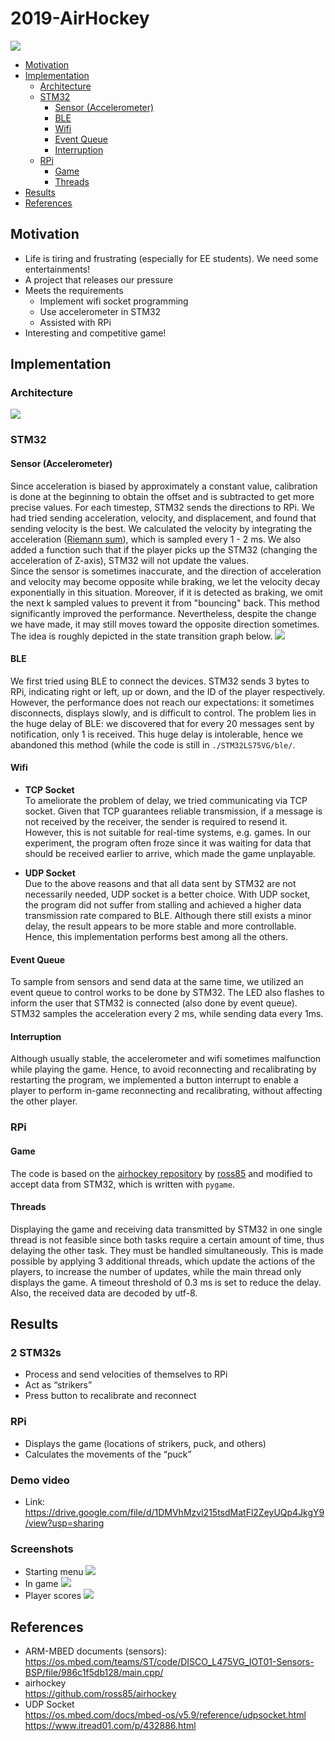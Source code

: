 # 2019-AirHockey

![](./resources/air_hockey.png)

* [Motivation](#motivation)
* [Implementation](#implementation)
    * [Architecture](#architecture)
    * [STM32](stm32)
        * [Sensor (Accelerometer)](#sensor-(accelerometer))
        * [BLE](#ble)
        * [Wifi](#wifi)
        * [Event Queue](#event-queue)
        * [Interruption](#interruption)
    * [RPi](#rpi)
        * [Game](#game)
        * [Threads](#threads)
* [Results](#results)
* [References](#references)


## Motivation
* Life is tiring and frustrating (especially for EE students). We need some entertainments!
* A project that releases our pressure
* Meets the requirements
    * Implement wifi socket programming
    * Use accelerometer in STM32
    * Assisted with RPi
* Interesting and competitive game!

## Implementation
### Architecture
![](./resources/architecture.png)
### STM32
#### Sensor (Accelerometer)
Since acceleration is biased by approximately a constant value, calibration is done at the beginning to obtain the offset and is subtracted to get more precise values. For each timestep, STM32 sends the directions to RPi. We had tried sending acceleration, velocity, and displacement, and found that sending velocity is the best. We calculated the velocity by integrating the acceleration ([Riemann sum](https://en.wikipedia.org/wiki/Riemann_sum)), which is sampled every 1 - 2 ms. We also added a function such that if the player picks up the STM32 (changing the acceleration of Z-axis), STM32 will not update the values.  
Since the sensor is sometimes inaccurate, and the direction of acceleration and velocity may become opposite while braking, we let the velocity decay exponentially in this situation. Moreover, if it is detected as braking, we omit the next k sampled values to prevent it from "bouncing" back. This method significantly improved the performance. Nevertheless, despite the change we have made, it may still moves toward the opposite direction sometimes. The idea is roughly depicted in the state transition graph below.
![](./resources/state_graph.png)

#### BLE
We first tried using BLE to connect the devices. STM32 sends 3 bytes to RPi, indicating right or left, up or down, and the ID of the player respectively. However, the performance does not reach our expectations: it sometimes disconnects, displays slowly, and is difficult to control. The problem lies in the huge delay of BLE: we discovered that for every 20 messages sent by notification, only 1 is received. This huge delay is intolerable, hence we abandoned this method (while the code is still in `./STM32LS75VG/ble/`.

#### Wifi
* **TCP Socket**  
To ameliorate the problem of delay, we tried communicating via TCP socket. Given that TCP guarantees reliable transmission, if a message is not received by the receiver, the sender is required to resend it. However, this is not suitable for real-time systems, e.g. games. In our experiment, the program often froze since it was waiting for data that should be received earlier to arrive, which made the game unplayable.

* **UDP Socket**  
Due to the above reasons and that all data sent by STM32 are not necessarily needed, UDP socket is a better choice. With UDP socket, the program did not suffer from stalling and achieved a higher data transmission rate compared to BLE. Although there still exists a minor delay, the result appears to be more stable and more controllable. Hence, this implementation performs best among all the others.

#### Event Queue
To sample from sensors and send data at the same time, we utilized an event queue to control works to be done by STM32. The LED also flashes to inform the user that STM32 is connected (also done by event queue). STM32 samples the acceleration every 2 ms, while sending data every 1ms.

#### Interruption
Although usually stable, the accelerometer and wifi sometimes malfunction while playing the game. Hence, to avoid reconnecting and recalibrating by restarting the program, we implemented a button interrupt to enable a player to perform in-game reconnecting and recalibrating, without affecting the other player.

### RPi
#### Game
The code is based on the [airhockey repository](https://github.com/ross85/airhockey) by [ross85](https://githuv.com/ross85) and modified to accept data from STM32, which is written with `pygame`.

#### Threads
Displaying the game and receiving data transmitted by STM32 in one single thread is not feasible since both tasks require a certain amount of time, thus delaying the other task. They must be handled simultaneously. This is made possible by applying 3 additional threads, which update the actions of the players, to increase the number of updates, while the main thread only displays the game. A timeout threshold of 0.3 ms is set to reduce the delay. Also, the received data are decoded by utf-8.

## Results

### 2 STM32s
* Process and send velocities of themselves to RPi
* Act as “strikers”
* Press button to recalibrate and reconnect

### RPi 
* Displays the game (locations of strikers, puck, and others)
* Calculates the movements of the “puck”

### Demo video
* Link: https://drive.google.com/file/d/1DMVhMzvl215tsdMatFl2ZeyUQp4JkgY9/view?usp=sharing

### Screenshots
* Starting menu ![](./resources/menu.png)
* In game ![](./resources/in_game.png)
* Player scores ![](./resources/score.png)

## References
* ARM-MBED documents (sensors):  
https://os.mbed.com/teams/ST/code/DISCO_L475VG_IOT01-Sensors-BSP/file/986c1f5db128/main.cpp/
* airhockey  
https://github.com/ross85/airhockey
* UDP Socket  
https://os.mbed.com/docs/mbed-os/v5.9/reference/udpsocket.html
https://www.itread01.com/p/432886.html


